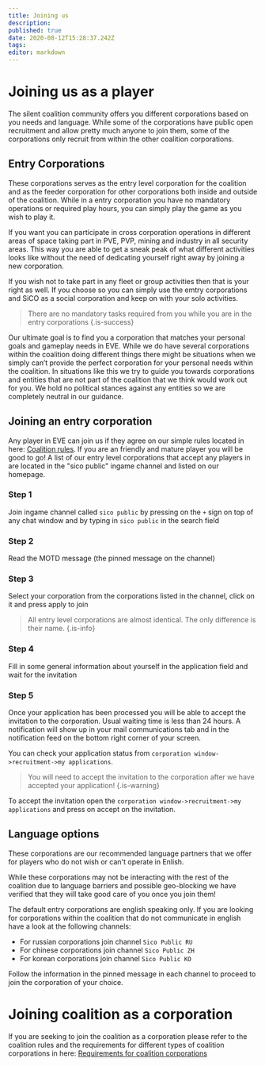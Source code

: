 ```yaml
---
title: Joining us
description: 
published: true
date: 2020-08-12T15:28:37.242Z
tags: 
editor: markdown
---
```


# Joining us as a player
The silent coalition community offers you different corporations based on you needs and language. While some of the corporations have public open recruitment and allow pretty much anyone to join them, some of the corporations only recruit from within the other coalition corporations.

## Entry Corporations
These corporations serves as the entry level corporation for the coalition and as the feeder corporation for other corporations both inside and outside of the coalition. While in a entry corporation you have no mandatory operations or required play hours, you can simply play the game as you wish to play it.

If you want you can participate in cross corporation operations in different areas of space taking part in PVE, PVP, mining and industry in all security areas. This way you are able to get a sneak peak of what different activities looks like without the need of dedicating yourself right away by joining a new corporation.

If you wish not to take part in any fleet or group activities then that is your right as well. If you choose so you can simply use the emtry corporations and SiCO as a social corporation and keep on with your solo activities.

> There are no mandatory tasks required from you while you are in the entry corporations
{.is-success}

Our ultimate goal is to find you a corporation that matches your personal goals and gameplay needs in EVE. While we do have several corporations within the coalition doing different things there might be situations when we simply can’t provide the perfect corporation for your personal needs within the coalition. In situations like this we try to guide you towards corporations and entities that are not part of the coalition that we think would work out for you. We hold no political stances against any entities so we are completely neutral in our guidance.

## Joining an entry corporation

Any player in EVE can join us if they agree on our simple rules located in here: [Coalition rules](/community/rules). If you are an friendly and mature player you will be good to go! A list of our entry level corporations that accept any players in are located in the "sico public" ingame channel and listed on our homepage.

### Step 1
Join ingame channel called `sico public` by pressing on the `+` sign on top of any chat window and by typing in `sico public` in the search field

### Step 2
Read the MOTD message (the pinned message on the channel)

### Step 3
Select your corporation from the corporations listed in the channel, click on it and press apply to join

> All entry level corporations are almost identical. The only difference is their name.
{.is-info}

### Step 4
Fill in some general information about yourself in the application field and wait for the invitation

### Step 5
Once your application has been processed you will be able to accept the invitation to the corporation. Usual waiting time is less than 24 hours. A notification will show up in your mail communications tab and in the notification feed on the bottom right corner of your screen.

You can check your application status from `corporation window->recruitment->my applications`.

> You will need to accept the invitation to the corporation after we have accepted your application!
{.is-warning}

To accept the invitation open the `corporation window->recruitment->my applications` and press on accept on the invitation.

## Language options
These corporations are our recommended language partners that we offer for players who do not wish or can't operate in Enlish. 

While these corporations may not be interacting with the rest of the coalition due to language barriers and possible geo-blocking we have verified that they will take good care of you once you join them!

The default entry corporations are english speaking only. If you are looking for corporations within the coalition that do not communicate in english have a look at the following channels:

- For russian corporations join channel `Sico Public RU`
- For chinese corporations join channel `Sico Public ZH`
- For korean corporations join channel `Sico Public KO`

Follow the information in the pinned message in each channel to proceed to join the corporation of your choice.

# Joining coalition as a corporation
If you are seeking to join the coalition as a corporation please refer to the coalition rules and the requirements for different types of coalition corporations in here: [Requirements for coalition corporations](/community/rules#requirements-for-all-coalition-members)

